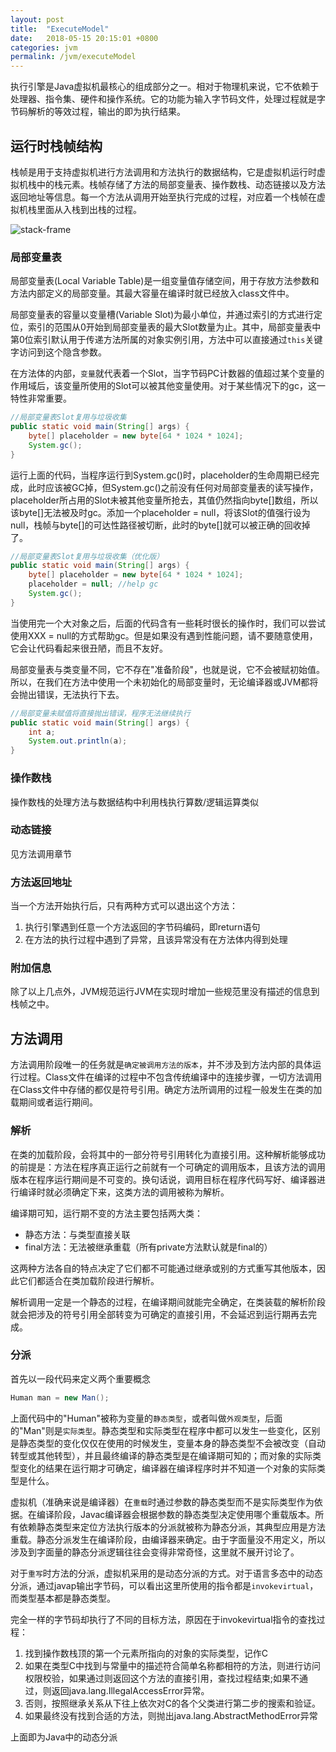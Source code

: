 ```yaml
---
layout: post
title:  "ExecuteModel"
date:   2018-05-15 20:15:01 +0800
categories: jvm
permalink: /jvm/executeModel
---
```


执行引擎是Java虚拟机最核心的组成部分之一。相对于物理机来说，它不依赖于处理器、指令集、硬件和操作系统。它的功能为输入字节码文件，处理过程就是字节码解析的等效过程，输出的即为执行结果。

## 运行时栈帧结构
栈帧是用于支持虚拟机进行方法调用和方法执行的数据结构，它是虚拟机运行时虚拟机栈中的栈元素。栈帧存储了方法的局部变量表、操作数栈、动态链接以及方法返回地址等信息。每一个方法从调用开始至执行完成的过程，对应着一个栈帧在虚拟机栈里面从入栈到出栈的过程。

![stack-frame](../resources/img/stack-frame.png)

### 局部变量表
局部变量表(Local Variable Table)是一组变量值存储空间，用于存放方法参数和方法内部定义的局部变量。其最大容量在编译时就已经放入class文件中。

局部变量表的容量以变量槽(Variable Slot)为最小单位，并通过索引的方式进行定位，索引的范围从0开始到局部变量表的最大Slot数量为止。其中，局部变量表中第0位索引默认用于传递方法所属的对象实例引用，方法中可以直接通过`this`关键字访问到这个隐含参数。

在方法体的内部，`变量`就代表着一个Slot，当字节码PC计数器的值超过某个变量的作用域后，该变量所使用的Slot可以被其他变量使用。对于某些情况下的gc，这一特性非常重要。
```java
//局部变量表Slot复用与垃圾收集
public static void main(String[] args) {
    byte[] placeholder = new byte[64 * 1024 * 1024];
    System.gc();
}
```

运行上面的代码，当程序运行到System.gc()时，placeholder的生命周期已经完成，此时应该被GC掉，但System.gc()之前没有任何对局部变量表的读写操作，placeholder所占用的Slot未被其他变量所抢去，其值仍然指向byte[]数组，所以该byte[]无法被及时gc。添加一个placeholder = null，将该Slot的值强行设为null，栈帧与byte[]的可达性路径被切断，此时的byte[]就可以被正确的回收掉了。

```java
//局部变量表Slot复用与垃圾收集（优化版）
public static void main(String[] args) {
    byte[] placeholder = new byte[64 * 1024 * 1024];
    placeholder = null; //help gc
    System.gc();
}
```

当使用完一个大对象之后，后面的代码含有一些耗时很长的操作时，我们可以尝试使用XXX = null的方式帮助gc。但是如果没有遇到性能问题，请不要随意使用，它会让代码看起来很丑陋，而且不友好。

局部变量表与类变量不同，它不存在"准备阶段"，也就是说，它不会被赋初始值。所以，在我们在方法中使用一个未初始化的局部变量时，无论编译器或JVM都将会抛出错误，无法执行下去。
```java
//局部变量未赋值将直接抛出错误，程序无法继续执行
public static void main(String[] args) {
    int a;
    System.out.println(a);
}
```

### 操作数栈
操作数栈的处理方法与数据结构中利用栈执行算数/逻辑运算类似

### 动态链接
见方法调用章节

### 方法返回地址
当一个方法开始执行后，只有两种方式可以退出这个方法：

1. 执行引擎遇到任意一个方法返回的字节码编码，即return语句
2. 在方法的执行过程中遇到了异常，且该异常没有在方法体内得到处理

### 附加信息
除了以上几点外，JVM规范运行JVM在实现时增加一些规范里没有描述的信息到栈帧之中。

## 方法调用
方法调用阶段唯一的任务就是`确定被调用方法的版本`，并不涉及到方法内部的具体运行过程。Class文件在编译的过程中不包含传统编译中的连接步骤，一切方法调用在Class文件中存储的都仅是符号引用。确定方法所调用的过程一般发生在类的加载期间或者运行期间。

### 解析
在类的加载阶段，会将其中的一部分符号引用转化为直接引用。这种解析能够成功的前提是：方法在程序真正运行之前就有一个可确定的调用版本，且该方法的调用版本在程序运行期间是不可变的。换句话说，调用目标在程序代码写好、编译器进行编译时就必须确定下来，这类方法的调用被称为解析。

编译期可知，运行期不变的方法主要包括两大类：

 * 静态方法：与类型直接关联
 * final方法：无法被继承重载（所有private方法默认就是final的）

这两种方法各自的特点决定了它们都不可能通过继承或别的方式重写其他版本，因此它们都适合在类加载阶段进行解析。

解析调用一定是一个静态的过程，在编译期间就能完全确定，在类装载的解析阶段就会把涉及的符号引用全部转变为可确定的直接引用，不会延迟到运行期再去完成。

### 分派
首先以一段代码来定义两个重要概念

```java
Human man = new Man();
```

上面代码中的"Human"被称为变量的`静态类型`，或者叫做`外观类型`，后面的"Man"则是`实际类型`。静态类型和实际类型在程序中都可以发生一些变化，区别是静态类型的变化仅仅在使用的时候发生，变量本身的静态类型不会被改变（自动转型或其他转型），并且最终编译的静态类型是在编译期可知的；而对象的实际类型变化的结果在运行期才可确定，编译器在编译程序时并不知道一个对象的实际类型是什么。

虚拟机（准确来说是编译器）在`重载`时通过参数的静态类型而不是实际类型作为依据。在编译阶段，Javac编译器会根据参数的静态类型决定使用哪个重载版本。所有依赖静态类型来定位方法执行版本的分派就被称为静态分派，其典型应用是方法重载。静态分派发生在编译阶段，由编译器来确定。由于字面量没不用定义，所以涉及到字面量的静态分派逻辑往往会变得非常奇怪，这里就不展开讨论了。

对于`重写`时方法的分派，虚拟机采用的是动态分派的方式。对于语言多态中的动态分派，通过javap输出字节码，可以看出这里所使用的指令都是`invokevirtual`，而类型基本都是静态类型。

完全一样的字节码却执行了不同的目标方法，原因在于invokevirtual指令的查找过程：

1. 找到操作数栈顶的第一个元素所指向的对象的实际类型，记作C
2. 如果在类型C中找到与常量中的描述符合简单名称都相符的方法，则进行访问权限校验，如果通过则返回这个方法的直接引用，查找过程结束;如果不通过，则返回java.lang.IllegalAccessError异常。
3. 否则，按照继承关系从下往上依次对C的各个父类进行第二步的搜索和验证。
4. 如果最终没有找到合适的方法，则抛出java.lang.AbstractMethodError异常

上面即为Java中的动态分派
